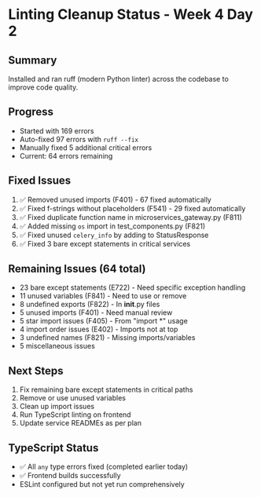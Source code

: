 # Linting Cleanup Status - Week 4 Day 2

## Summary
Installed and ran ruff (modern Python linter) across the codebase to improve code quality.

## Progress
- Started with 169 errors
- Auto-fixed 97 errors with `ruff --fix`
- Manually fixed 5 additional critical errors
- Current: 64 errors remaining

## Fixed Issues
1. ✅ Removed unused imports (F401) - 67 fixed automatically
2. ✅ Fixed f-strings without placeholders (F541) - 29 fixed automatically  
3. ✅ Fixed duplicate function name in microservices_gateway.py (F811)
4. ✅ Added missing `os` import in test_components.py (F821)
5. ✅ Fixed unused `celery_info` by adding to StatusResponse
6. ✅ Fixed 3 bare except statements in critical services

## Remaining Issues (64 total)
- 23 bare except statements (E722) - Need specific exception handling
- 11 unused variables (F841) - Need to use or remove
- 8 undefined exports (F822) - In __init__.py files
- 5 unused imports (F401) - Need manual review
- 5 star import issues (F405) - From "import *" usage
- 4 import order issues (E402) - Imports not at top
- 3 undefined names (F821) - Missing imports/variables
- 5 miscellaneous issues

## Next Steps
1. Fix remaining bare except statements in critical paths
2. Remove or use unused variables
3. Clean up import issues
4. Run TypeScript linting on frontend
5. Update service READMEs as per plan

## TypeScript Status
- ✅ All `any` type errors fixed (completed earlier today)
- ✅ Frontend builds successfully
- ESLint configured but not yet run comprehensively